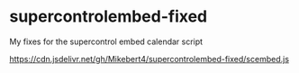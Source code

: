 # supercontrolembed-fixed
My fixes for the supercontrol embed calendar script

https://cdn.jsdelivr.net/gh/Mikebert4/supercontrolembed-fixed/scembed.js
